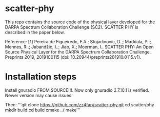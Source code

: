 # scatter-phy
This repo contains the source code of the physical layer developed for the DARPA Spectrum Collaboration Challenge (SC2).
SCATTER PHY is described in the paper below.

Reference:
[1] Pereira de Figueiredo, F.A.; Stojadinovic, D..; Maddala, P..; Mennes, R..; Jabandžic, I..; Jiao, X.; Moerman, I.. SCATTER PHY: An Open Source Physical Layer for the DARPA Spectrum Collaboration Challenge. Preprints 2019, 2019100115 (doi: 10.20944/preprints201910.0115.v1).



# Installation steps

Install gnuradio FROM SOURCE!!!. Now only gnuradio 3.7.10.1 is verified. Newer version may cause issues.

Then:
'''git clone https://github.com/zz4fap/scatter-phy.git
cd scatter/phy
mkdir build
cd build
cmake ../
make'''
